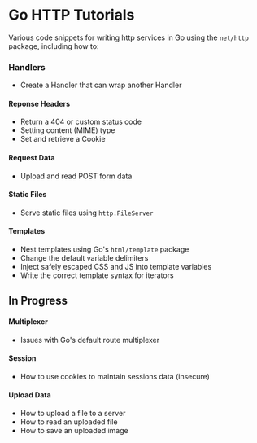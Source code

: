 Go HTTP Tutorials
=================

Various code snippets for writing http services in Go using the `net/http` package, including how to:


### Handlers

* Create a Handler that can wrap another Handler


#### Reponse Headers

* Return a 404 or custom status code
* Setting content (MIME) type
* Set and retrieve a Cookie


#### Request Data

* Upload and read POST form data


#### Static Files

* Serve static files using `http.FileServer`


#### Templates

* Nest templates using Go's `html/template` package
* Change the default variable delimiters
* Inject safely escaped CSS and JS into template variables
* Write the correct template syntax for iterators


In Progress
-----------

#### Multiplexer

* Issues with Go's default route multiplexer 


#### Session

* How to use cookies to maintain sessions data (insecure)


#### Upload Data

* How to upload a file to a server
* How to read an uploaded file
* How to save an uploaded image